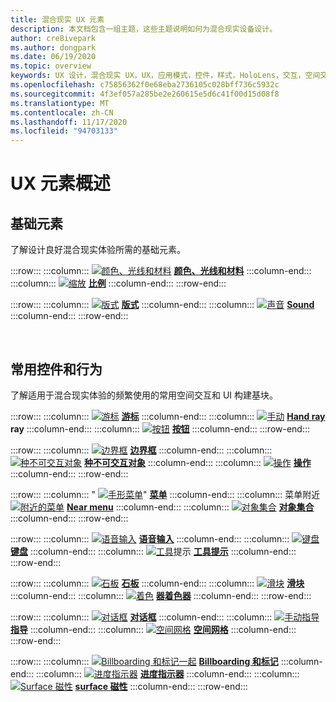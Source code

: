 ```yaml
---
title: 混合现实 UX 元素
description: 本文档包含一组主题，这些主题说明如何为混合现实设备设计。
author: cre8ivepark
ms.author: dongpark
ms.date: 06/19/2020
ms.topic: overview
keywords: UX 设计，混合现实 UX，UX，应用模式，控件，样式，HoloLens，交互，空间交互，空间 UI，UX 元素，行为，构建基块，版式，颜色，混合现实耳机，windows Mixed Reality 耳机，虚拟现实耳机，HoloLens，MRTK，混合现实工具包
ms.openlocfilehash: c75856362f0e68eba2736105c028bff736c5932c
ms.sourcegitcommit: 4f3ef057a285be2e260615e5d6c41f00d15d08f8
ms.translationtype: MT
ms.contentlocale: zh-CN
ms.lasthandoff: 11/17/2020
ms.locfileid: "94703133"
---
```

# <a name="ux-elements-overview"></a>UX 元素概述
## <a name="foundational-elements"></a>基础元素
了解设计良好混合现实体验所需的基础元素。

:::row:::
    :::column:::
       [ ![ 颜色、光线和材料](images/640px-fragments.png)](color-light-and-materials.md) **[颜色、光线和材料](color-light-and-materials.md)**
    :::column-end:::
    :::column:::
       [ ![ 缩放](images/volvo-cars-microsoft-hololens-experience01-640px.png)](scale.md) **[比例](scale.md)**
    :::column-end:::
:::row-end:::

:::row:::
    :::column:::
       [ ![ 版式](images/typography-cover.png)](typography.md) **[版式](typography.md)**
    :::column-end:::
    :::column:::
       [ ![ 声音](images/spatialaudio.png)](spatial-sound-design.md) **[Sound](spatial-sound-design.md)**
    :::column-end:::
:::row-end:::

<br>

## <a name="common-controls-and-behaviors"></a>常用控件和行为
了解适用于混合现实体验的频繁使用的常用空间交互和 UI 构建基块。

:::row:::
    :::column:::
       [ ![ 游标](images/UX_Hero_Cursor.jpg)](cursors.md) **[游标](cursors.md)**
    :::column-end:::
    :::column:::
       [ ![ 手动](images/UX_Hero_HandRay.jpg)](point-and-commit.md) **[Hand ray](point-and-commit.md) ray**
    :::column-end:::
    :::column:::
       [ ![ 按钮](images/UX_Hero_Button.jpg)](button.md) **[按钮](button.md)**
    :::column-end:::
:::row-end:::

:::row:::
    :::column:::
       [ ![ 边界框](images/UX_Hero_BoundingBox.jpg)](app-bar-and-bounding-box.md) **[边界框](app-bar-and-bounding-box.md)**
    :::column-end:::
    :::column:::
       [ ![ 种不可交互对象](images/UX_Hero_Interactable.jpg)](interactable-object.md) **[种不可交互对象](interactable-object.md)**
    :::column-end:::
    :::column:::
       [ ![ 操作](images/UX_Hero_Manipulation.jpg)](direct-manipulation.md) **[操作](direct-manipulation.md)**
    :::column-end:::
:::row-end:::

:::row:::
    :::column:::
       " [ ![ 手形菜单](images/UX_Hero_HandMenu.jpg)](hand-menu.md)" **[菜单](hand-menu.md)**
    :::column-end:::
    :::column:::
       菜单附近 [ ![ 附近的菜单](images/UX_Hero_NearMenu.jpg)](near-menu.md) **[Near menu](near-menu.md)**
    :::column-end:::
    :::column:::
       [ ![ 对象集合](images/UX_Hero_ObjectCollection.jpg)](object-collection.md) **[对象集合](object-collection.md)**
    :::column-end:::
:::row-end:::

:::row:::
    :::column:::
       [ ![ 语音输入](images/UX_Hero_VoiceCommand.jpg)](voice-input.md) **[语音输入](voice-input.md)**
    :::column-end:::
    :::column:::
       [ ![ 键盘](images/UX_Hero_Keyboard.jpg)](keyboard.md) **[键盘](keyboard.md)**
    :::column-end:::
    :::column:::
       [ ![ 工具](images/UX_Hero_Tooltip.jpg)](tooltip.md)提示 **[工具提示](tooltip.md)**
    :::column-end:::
:::row-end:::

:::row:::
    :::column:::
       [ ![ 石板](images/UX_Hero_Slate.jpg)](slate.md) **[石板](slate.md)**
    :::column-end:::
    :::column:::
       [ ![ 滑块](images/UX_Hero_Slider.jpg)](slider.md) **[滑块](slider.md)**
    :::column-end:::
    :::column:::
        [ ![ 着色](images/UX_Hero_StandardShader.jpg)](shader.md) **[器着色器](shader.md)**
    :::column-end:::
:::row-end:::

:::row:::
    :::column:::
       [ ![ 对话框](images/MRTK_UX_Dialog.jpg)](dialog-ui.md) **[对话框](dialog-ui.md)**
    :::column-end:::
    :::column:::
       [ ![ 手动指导](images/HandCoach/MRTK_handCoach.jpg)](hand-coach.md) **[指导](hand-coach.md)**
    :::column-end:::
    :::column:::
       [ ![ 空间网格](images/MRTK_PulseShader_SpatialMesh.gif)](spatial-mesh-ux.md) **[空间网格](spatial-mesh-ux.md)**
    :::column-end:::
:::row-end:::

:::row:::
    :::column:::
        [ ![ Billboarding 和标记一起](images/MRTK_TagAlong.gif)](billboarding-and-tag-along.md) **[Billboarding 和标记](billboarding-and-tag-along.md)**
    :::column-end:::
    :::column:::
       [ ![ 进度指示器](images/MRTK_ProgressIndicator.gif)](progress.md) **[进度指示器](progress.md)**
    :::column-end:::
    :::column:::
       [ ![ Surface 磁性](images/MRTK_SurfaceMagnetism.gif)](surface-magnetism.md) **[surface 磁性](surface-magnetism.md)**
    :::column-end:::
:::row-end:::

<br>
